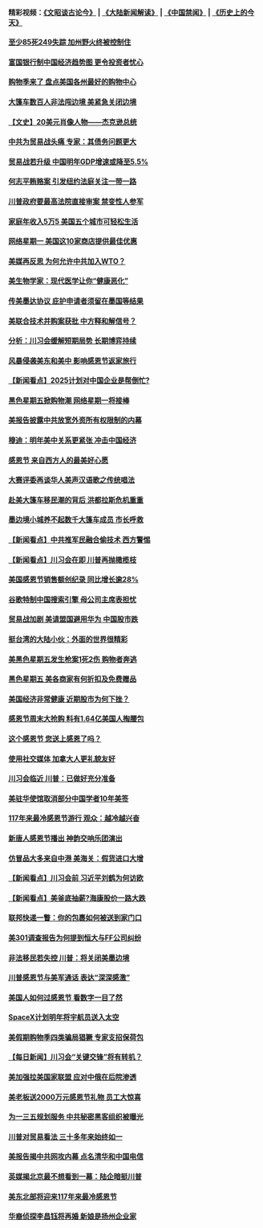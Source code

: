 #### 精彩视频：[《文昭谈古论今》](https://github.com/gfw-breaker/wenzhao/blob/master/README.md?t=11261532) | [《大陆新闻解读》](https://github.com/gfw-breaker/ntdtv-comedy/blob/master/README.md?t=11261532) | [《中国禁闻》](https://github.com/gfw-breaker/ntdtv-news/blob/master/README.md?t=11261532) | [《历史上的今天》](https://github.com/gfw-breaker/today-in-history/blob/master/README.md?t=11261532) 

#### [至少85死249失踪 加州野火终被控制住](../pages/nsc412/n10874488.md?t=11261532) 

#### [富国银行制中国经济趋势图 更令投资者忧心](../pages/nsc412/n10874182.md?t=11261532) 

#### [购物季来了 盘点美国各州最好的购物中心](../pages/nsc412/n10869918.md?t=11261532) 

#### [大篷车数百人非法闯边境 美紧急关闭边境](../pages/nsc412/n10873849.md?t=11261532) 

#### [【文史】20美元肖像人物——杰克逊总统](../pages/nsc412/n4606292.md?t=11261532) 

#### [中共为贸易战头痛 专家：其债务问题更大](../pages/nsc412/n10873720.md?t=11261532) 

#### [贸易战若升级 中国明年GDP增速或降至5.5%](../pages/nsc412/n10873758.md?t=11261532) 

#### [何志平贿赂案 引发纽约法庭关注一带一路](../pages/nsc412/n10873540.md?t=11261532) 

#### [川普政府要最高法院直接审案 禁变性人参军](../pages/nsc412/n10873508.md?t=11261532) 

#### [家庭年收入5万5  美国五个城市可轻松生活](../pages/nsc412/n10872685.md?t=11261532) 

#### [网络星期一 美国这10家商店提供最佳优惠](../pages/nsc412/n10873156.md?t=11261532) 

#### [美媒再反思 为何允许中共加入WTO？](../pages/nsc412/n10872958.md?t=11261532) 

#### [美生物学家：现代医学让你“健康恶化”](../pages/nsc412/n10872870.md?t=11261532) 

#### [传美墨达协议 庇护申请者须留在墨国等结果](../pages/nsc412/n10872961.md?t=11261532) 

#### [美联合技术并购案获批 中方释和解信号？](../pages/nsc412/n10872855.md?t=11261532) 

#### [分析：川习会缓解短期局势 长期博弈持续](../pages/nsc412/n10872672.md?t=11261532) 

#### [风暴侵袭美东和美中 影响感恩节返家旅行](../pages/nsc412/n10872796.md?t=11261532) 

#### [【新闻看点】2025计划对中国企业是帮倒忙?](../pages/nsc412/n10872729.md?t=11261532) 

#### [黑色星期五掀购物潮 网络星期一将接棒](../pages/nsc412/n10872640.md?t=11261532) 

#### [美报告披露中共放宽外资所有权限制的内幕](../pages/nsc412/n10872255.md?t=11261532) 

#### [穆迪：明年美中关系更紧张 冲击中国经济](../pages/nsc412/n10872456.md?t=11261532) 

#### [感恩节 来自西方人的最美好心愿](../pages/nsc412/n10871477.md?t=11261532) 

#### [大赛评委再谈华人美声汉语歌之传统唱法](../pages/nsc412/n10871818.md?t=11261532) 

#### [赴美大篷车移民潮的背后 洪都拉斯危机重重](../pages/nsc412/n10871641.md?t=11261532) 

#### [墨边境小城养不起数千大篷车成员 市长呼救](../pages/nsc412/n10871580.md?t=11261532) 

#### [【新闻看点】中共推军民融合偷技术 西方警惕](../pages/nsc412/n10871382.md?t=11261532) 

#### [【新闻看点】川习会在即 川普再抛橄榄枝](../pages/nsc412/n10871248.md?t=11261532) 

#### [美国感恩节销售额创纪录 同比增长逾28%](../pages/nsc412/n10871319.md?t=11261532) 

#### [谷歌特制中国搜索引擎 母公司主席表担忧](../pages/nsc412/n10871238.md?t=11261532) 

#### [贸易战加剧 美请盟国避用华为 中国股市跌](../pages/nsc412/n10871064.md?t=11261532) 

#### [挺台湾的大陆小伙：外面的世界很精彩](../pages/nsc412/n10870983.md?t=11261532) 

#### [美黑色星期五发生枪案1死2伤 购物者奔逃](../pages/nsc412/n10870651.md?t=11261532) 

#### [黑色星期五 美各商家有何折扣及免费赠品](../pages/nsc412/n10869609.md?t=11261532) 

#### [美国经济非常健康 近期股市为何下挫？](../pages/nsc412/n10869220.md?t=11261532) 

#### [感恩节周末大抢购 料有1.64亿美国人掏腰包](../pages/nsc412/n10869532.md?t=11261532) 

#### [这个感恩节 您送上感恩了吗？](../pages/nsc412/n10869319.md?t=11261532) 

#### [使用社交媒体 加拿大人更礼貌友好](../pages/nsc412/n10869758.md?t=11261532) 

#### [川习会临近 川普：已做好充分准备](../pages/nsc412/n10869699.md?t=11261532) 

#### [美驻华使馆取消部分中国学者10年美签](../pages/nsc412/n10869261.md?t=11261532) 

#### [117年来最冷感恩节游行 观众：越冷越兴奋](../pages/nsc412/n10869409.md?t=11261532) 

#### [新唐人感恩节播出 神韵交响乐团演出](../pages/nsc412/n10849459.md?t=11261532) 

#### [仿冒品大多来自中港 美海关：假货进口大增](../pages/nsc412/n10869186.md?t=11261532) 

#### [【新闻看点】川习会前 习近平刘鹤为何访欧](../pages/nsc412/n10869070.md?t=11261532) 

#### [【新闻看点】美釜底抽薪?海康股价一路大跌](../pages/nsc412/n10868888.md?t=11261532) 

#### [联邦快递一瞥：你的包裹如何被送到家门口](../pages/nsc412/n10869130.md?t=11261532) 

#### [美301调查报告为何提到恒大与FF公司纠纷](../pages/nsc412/n10868690.md?t=11261532) 

#### [非法移民若失控 川普：将关闭美墨边境](../pages/nsc412/n10868952.md?t=11261532) 

#### [川普感恩节与美军通话 表达“深深感激”](../pages/nsc412/n10868915.md?t=11261532) 

#### [美国人如何过感恩节 看数字一目了然](../pages/nsc412/n10868871.md?t=11261532) 

#### [SpaceX计划明年将宇航员送入太空](../pages/nsc412/n10868896.md?t=11261532) 

#### [美假期购物季四类骗局猖獗 专家支招保荷包](../pages/nsc412/n10868751.md?t=11261532) 

#### [【每日新闻】川习会“关键交锋”将有转机？](../pages/nsc412/n10866735.md?t=11261532) 

#### [美加强拉美国家联盟 应对中俄在后院渗透](../pages/nsc412/n10866498.md?t=11261532) 

#### [美老板送2000万元感恩节礼物 员工大惊喜](../pages/nsc412/n10866859.md?t=11261532) 

#### [为一三五规划服务 中共秘密黑客组织被曝光](../pages/nsc412/n10866916.md?t=11261532) 

#### [川普对贸易看法 三十多年来始终如一](../pages/nsc412/n10867008.md?t=11261532) 

#### [美报告揭中共网攻内幕 点名清华和中国电信](../pages/nsc412/n10866804.md?t=11261532) 

#### [英媒揭北京最不想看到一幕：陆企暗挺川普](../pages/nsc412/n10866311.md?t=11261532) 

#### [美东北部将迎来117年来最冷感恩节](../pages/nsc412/n10866722.md?t=11261532) 

#### [华裔侦探李昌钰将再婚 新娘是扬州企业家](../pages/nsc412/n10866743.md?t=11261532) 

